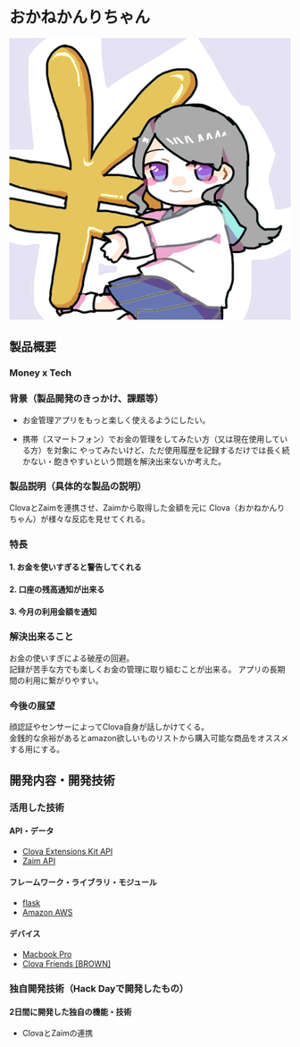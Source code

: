 # おかねかんりちゃん

[![Product Name](thumbnail.png)](https://youtu.be/Nqmd2o_2z3U)

## 製品概要
### Money  x Tech

### 背景（製品開発のきっかけ、課題等）
- お金管理アプリをもっと楽しく使えるようにしたい。

- 携帯（スマートフォン）でお金の管理をしてみたい方（又は現在使用している方）を対象に やってみたいけど、ただ使用履歴を記録するだけでは長く続かない・飽きやすいという問題を解決出来ないか考えた。


### 製品説明（具体的な製品の説明）
ClovaとZaimを連携させ、Zaimから取得した金額を元に Clova（おかねかんりちゃん）が様々な反応を見せてくれる。

### 特長

#### 1. お金を使いすぎると警告してくれる

#### 2. 口座の残高通知が出来る

#### 3. 今月の利用金額を通知

### 解決出来ること
お金の使いすぎによる破産の回避。  
記録が苦手な方でも楽しくお金の管理に取り組むことが出来る。 アプリの長期間の利用に繋がりやすい。
### 今後の展望
顔認証やセンサーによってClova自身が話しかけてくる。  
金銭的な余裕があるとamazon欲しいものリストから購入可能な商品をオススメする用にする。
## 開発内容・開発技術
### 活用した技術
#### API・データ

* [Clova Extensions Kit API](https://clova-developers.line.me/#/)
* [Zaim API](https://zaim.net)

#### フレームワーク・ライブラリ・モジュール
* [flask](http://flask.pocoo.org)
* [Amazon AWS](https://aws.amazon.com/jp/)

#### デバイス
* [Macbook Pro](https://www.apple.com/jp/macbook-pro/?afid=p238%7CsxLoA1Hns-dc_mtid_18707vxu38484_pcrid_284003974216_&cid=aos-jp-kwgo-mac--slid-)
* [Clova Friends [BROWN]](https://clova.line.me/clova-friends-mini/?gclid=CjwKCAjwmdDeBRA8EiwAXlarFvDKC0_sRzvsM8ZIc8xJyy67oq0ecu4AKxQgiZHg8z2C2sY4_jcMDRoCyFYQAvD_BwE)

### 独自開発技術（Hack Dayで開発したもの）
#### 2日間に開発した独自の機能・技術
* ClovaとZaimの連携
